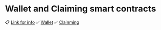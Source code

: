 # Wallet and Claiming smart contracts
:clipboard: [Link for info](https://miro.com/app/board/uXjVNoOL2vw=/?share_link_id=145225256465)
:white_check_mark: [Wallet](https://mumbai.polygonscan.com/address/0x2866486f6f32dbc5d6f9cf59969929341505b082#code)
:white_check_mark: [Clainming](https://mumbai.polygonscan.com/address/0x490d1F55DbcbCCb6fB66EAC1C7A6A3529Cc93F74#code)
